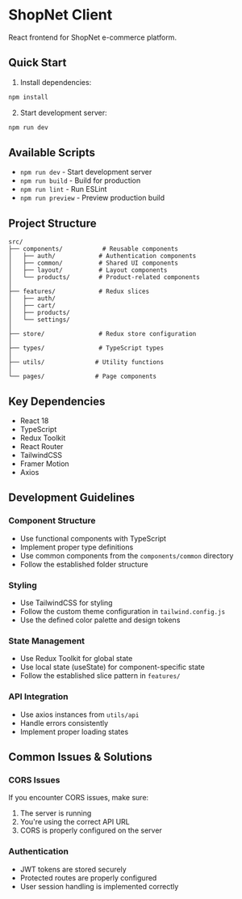 # ShopNet Client

React frontend for ShopNet e-commerce platform.

## Quick Start

1. Install dependencies:
```bash
npm install
```

2. Start development server:
```bash
npm run dev
```

## Available Scripts

- `npm run dev` - Start development server
- `npm run build` - Build for production
- `npm run lint` - Run ESLint
- `npm run preview` - Preview production build

## Project Structure

```
src/
├── components/           # Reusable components
│   ├── auth/            # Authentication components
│   ├── common/          # Shared UI components
│   ├── layout/          # Layout components
│   └── products/        # Product-related components
│
├── features/            # Redux slices
│   ├── auth/
│   ├── cart/
│   ├── products/
│   └── settings/
│
├── store/               # Redux store configuration
│
├── types/               # TypeScript types
│
├── utils/              # Utility functions
│
└── pages/              # Page components
```

## Key Dependencies

- React 18
- TypeScript
- Redux Toolkit
- React Router
- TailwindCSS
- Framer Motion
- Axios

## Development Guidelines

### Component Structure
- Use functional components with TypeScript
- Implement proper type definitions
- Use common components from the `components/common` directory
- Follow the established folder structure

### Styling
- Use TailwindCSS for styling
- Follow the custom theme configuration in `tailwind.config.js`
- Use the defined color palette and design tokens

### State Management
- Use Redux Toolkit for global state
- Use local state (useState) for component-specific state
- Follow the established slice pattern in `features/`

### API Integration
- Use axios instances from `utils/api`
- Handle errors consistently
- Implement proper loading states

## Common Issues & Solutions

### CORS Issues
If you encounter CORS issues, make sure:
1. The server is running
2. You're using the correct API URL
3. CORS is properly configured on the server

### Authentication
- JWT tokens are stored securely
- Protected routes are properly configured
- User session handling is implemented correctly

